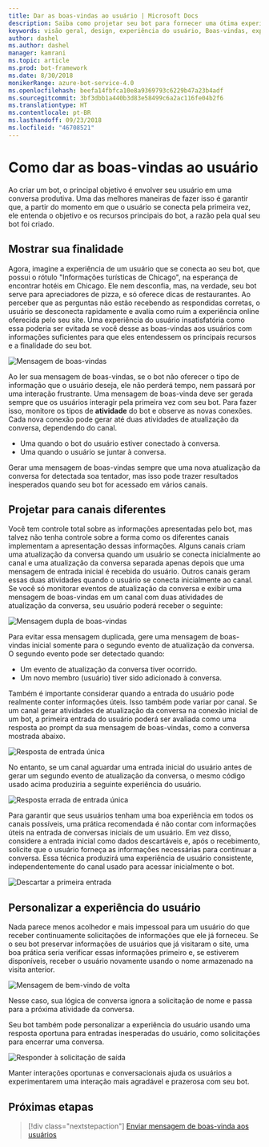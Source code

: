 ```yaml
---
title: Dar as boas-vindas ao usuário | Microsoft Docs
description: Saiba como projetar seu bot para fornecer uma ótima experiência do usuário.
keywords: visão geral, design, experiência do usuário, Boas-vindas, experiência personalizada
author: dashel
ms.author: dashel
manager: kamrani
ms.topic: article
ms.prod: bot-framework
ms.date: 8/30/2018
monikerRange: azure-bot-service-4.0
ms.openlocfilehash: beefa14fbfca10e8a9369793c6229b47a23b4adf
ms.sourcegitcommit: 3bf3dbb1a440b3d83e58499c6a2ac116fe04b2f6
ms.translationtype: HT
ms.contentlocale: pt-BR
ms.lasthandoff: 09/23/2018
ms.locfileid: "46708521"
---
```

# <a name="welcoming-the-user"></a>Como dar as boas-vindas ao usuário

Ao criar um bot, o principal objetivo é envolver seu usuário em uma conversa produtiva. Uma das melhores maneiras de fazer isso é garantir que, a partir do momento em que o usuário se conecta pela primeira vez, ele entenda o objetivo e os recursos principais do bot, a razão pela qual seu bot foi criado.

## <a name="show-your-purpose"></a>Mostrar sua finalidade

Agora, imagine a experiência de um usuário que se conecta ao seu bot, que possui o rótulo "Informações turísticas de Chicago", na esperança de encontrar hotéis em Chicago. Ele nem desconfia, mas, na verdade, seu bot serve para apreciadores de pizza, e só oferece dicas de restaurantes. Ao perceber que as perguntas não estão recebendo as respondidas corretas, o usuário se desconecta rapidamente e avalia como ruim a experiência online oferecida pelo seu site. Uma experiência do usuário insatisfatória como essa poderia ser evitada se você desse as boas-vindas aos usuários com informações suficientes para que eles entendessem os principais recursos e a finalidade do seu bot. 

![Mensagem de boas-vindas](./media/welcome_message.png)

Ao ler sua mensagem de boas-vindas, se o bot não oferecer o tipo de informação que o usuário deseja, ele não perderá tempo, nem passará por uma interação frustrante.
Uma mensagem de boas-vinda deve ser gerada sempre que os usuários interagir pela primeira vez com seu bot. Para fazer isso, monitore os tipos de **atividade** do bot e observe as novas conexões. Cada nova conexão pode gerar até duas atividades de atualização da conversa, dependendo do canal.

- Uma quando o bot do usuário estiver conectado à conversa.
- Uma quando o usuário se juntar à conversa.

Gerar uma mensagem de boas-vindas sempre que uma nova atualização da conversa for detectada soa tentador, mas isso pode trazer resultados inesperados quando seu bot for acessado em vários canais.

## <a name="design-for-different-channels"></a>Projetar para canais diferentes

Você tem controle total sobre as informações apresentadas pelo bot, mas talvez não tenha controle sobre a forma como os diferentes canais implementam a apresentação dessas informações. Alguns canais criam uma atualização da conversa quando um usuário se conecta inicialmente ao canal e uma atualização da conversa separada apenas depois que uma mensagem de entrada inicial é recebida do usuário. Outros canais geram essas duas atividades quando o usuário se conecta inicialmente ao canal. Se você só monitorar eventos de atualização da conversa e exibir uma mensagem de boas-vindas em um canal com duas atividades de atualização da conversa, seu usuário poderá receber o seguinte:

![Mensagem dupla de boas-vindas](./media/double_welcome_message.png)

Para evitar essa mensagem duplicada, gere uma mensagem de boas-vindas inicial somente para o segundo evento de atualização da conversa. O segundo evento pode ser detectado quando:
- Um evento de atualização da conversa tiver ocorrido.
- Um novo membro (usuário) tiver sido adicionado à conversa.

Também é importante considerar quando a entrada do usuário pode realmente conter informações úteis. Isso também pode variar por canal. Se um canal gerar atividades de atualização da conversa na conexão inicial de um bot, a primeira entrada do usuário poderá ser avaliada como uma resposta ao prompt da sua mensagem de boas-vindas, como a conversa mostrada abaixo.

![Resposta de entrada única](./media/single_input_response.png)

No entanto, se um canal aguardar uma entrada inicial do usuário antes de gerar um segundo evento de atualização da conversa, o mesmo código usado acima produziria a seguinte experiência do usuário.

![Resposta errada de entrada única](./media/single_input_wrong_response.png)

Para garantir que seus usuários tenham uma boa experiência em todos os canais possíveis, uma prática recomendada é não contar com informações úteis na entrada de conversas iniciais de um usuário. Em vez disso, considere a entrada inicial como dados descartáveis e, após o recebimento, solicite que o usuário forneça as informações necessárias para continuar a conversa. Essa técnica produzirá uma experiência de usuário consistente, independentemente do canal usado para acessar inicialmente o bot.

![Descartar a primeira entrada](./media/no_first_input_response.png)

## <a name="personalize-the-user-experience"></a>Personalizar a experiência do usuário

Nada parece menos acolhedor e mais impessoal para um usuário do que receber continuamente solicitações de informações que ele já forneceu. Se o seu bot preservar informações de usuários que já visitaram o site, uma boa prática seria verificar essas informações primeiro e, se estiverem disponíveis, receber o usuário novamente usando o nome armazenado na visita anterior. 

![Mensagem de bem-vindo de volta](./media/welcome_back.png)

Nesse caso, sua lógica de conversa ignora a solicitação de nome e passa para a próxima atividade da conversa.

Seu bot também pode personalizar a experiência do usuário usando uma resposta oportuna para entradas inesperadas do usuário, como solicitações para encerrar uma conversa.

![Responder à solicitação de saída](./media/respond_to_exit.png)

Manter interações oportunas e conversacionais ajuda os usuários a experimentarem uma interação mais agradável e prazerosa com seu bot.

## <a name="next-steps"></a>Próximas etapas
> [!div class="nextstepaction"]
> [Enviar mensagem de boas-vinda aos usuários](bot-builder-send-welcome-message.md)
